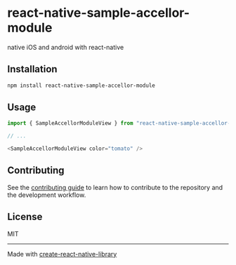 # react-native-sample-accellor-module

native iOS and android with react-native

## Installation

```sh
npm install react-native-sample-accellor-module
```

## Usage

```js
import { SampleAccellorModuleView } from "react-native-sample-accellor-module";

// ...

<SampleAccellorModuleView color="tomato" />
```

## Contributing

See the [contributing guide](CONTRIBUTING.md) to learn how to contribute to the repository and the development workflow.

## License

MIT

---

Made with [create-react-native-library](https://github.com/callstack/react-native-builder-bob)
